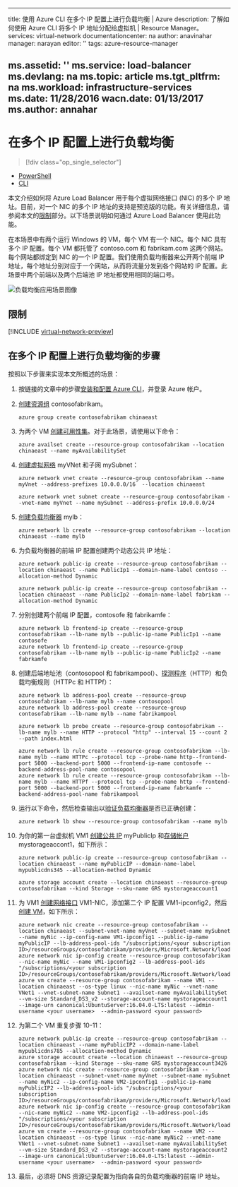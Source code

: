 <!-- need to be verified -->

---
title: 使用 Azure CLI 在多个 IP 配置上进行负载均衡 | Azure
description: 了解如何使用 Azure CLI 将多个 IP 地址分配给虚拟机 | Resource Manager。
services: virtual-network
documentationcenter: na
author: anavinahar
manager: narayan
editor: ''
tags: azure-resource-manager

ms.assetid: ''
ms.service: load-balancer
ms.devlang: na
ms.topic: article
ms.tgt_pltfrm: na
ms.workload: infrastructure-services
ms.date: 11/28/2016
wacn.date: 01/13/2017
ms.author: annahar
---

# 在多个 IP 配置上进行负载均衡
> [!div class="op_single_selector"]
- [PowerShell](./load-balancer-multiple-ip.md)
- [CLI](./load-balancer-multiple-ip-cli.md)

本文介绍如何将 Azure Load Balancer 用于每个虚拟网络接口 \(NIC\) 的多个 IP 地址。目前，对一个 NIC 的多个 IP 地址的支持是预览版的功能。有关详细信息，请参阅本文的[限制](#limitations)部分。以下场景说明如何通过 Azure Load Balancer 使用此功能。

在本场景中有两个运行 Windows 的 VM，每个 VM 有一个 NIC。每个 NIC 具有多个 IP 配置。每个 VM 都托管了 contoso.com 和 fabrikam.com 这两个网站。每个网站都绑定到 NIC 的一个 IP 配置。我们使用负载均衡器来公开两个前端 IP 地址，每个地址分别对应于一个网站，从而将流量分发到各个网站的 IP 配置。此场景中两个前端以及两个后端池 IP 地址都使用相同的端口号。

![负载均衡应用场景图像](./media/load-balancer-multiple-ip/lb-multi-ip.PNG)  

## <a name="limitations"></a> 限制

[!INCLUDE [virtual-network-preview](../../includes/virtual-network-preview.md)]

## 在多个 IP 配置上进行负载均衡的步骤

按照以下步骤来实现本文所概述的场景：

1. 按链接的文章中的步骤[安装和配置 Azure CLI](../xplat-cli-install.md)，并登录 Azure 帐户。
2. [创建资源组](../virtual-machines/virtual-machines-linux-create-cli-complete.md#create-resource-groups-and-choose-deployment-locations) contosofabrikam。

    ```
    azure group create contosofabrikam chinaeast
    ```

3. 为两个 VM [创建可用性集](../virtual-machines/virtual-machines-linux-create-cli-complete.md#create-an-availability-set)。对于此场景，请使用以下命令：

    ```
    azure availset create --resource-group contosofabrikam --location chinaeast --name myAvailabilitySet
    ```

4. [创建虚拟网络](../virtual-machines/virtual-machines-linux-create-cli-complete.md#create-a-virtual-network-and-subnet) myVNet 和子网 mySubnet：

    ```
    azure network vnet create --resource-group contosofabrikam --name myVnet --address-prefixes 10.0.0.0/16  --location chinaeast

    azure network vnet subnet create --resource-group contosofabrikam --vnet-name myVnet --name mySubnet --address-prefix 10.0.0.0/24
    ```

5. [创建负载均衡器](../virtual-machines/virtual-machines-linux-create-cli-complete.md#create-a-load-balancer-and-ip-pools) mylb：

    ```
    azure network lb create --resource-group contosofabrikam --location chinaeast --name mylb
    ```

6. 为负载均衡器的前端 IP 配置创建两个动态公共 IP 地址：

    ```
    azure network public-ip create --resource-group contosofabrikam --location chinaeast --name PublicIp1 --domain-name-label contoso --allocation-method Dynamic

    azure network public-ip create --resource-group contosofabrikam --location chinaeast --name PublicIp2 --domain-name-label fabrikam --allocation-method Dynamic
    ```

7. 分别创建两个前端 IP 配置，contosofe 和 fabrikamfe：

    ```
    azure network lb frontend-ip create --resource-group contosofabrikam --lb-name mylb --public-ip-name PublicIp1 --name contosofe
    azure network lb frontend-ip create --resource-group contosofabrikam --lb-name mylb --public-ip-name PublicIp2 --name fabrkamfe
    ```

8. 创建后端地址池（contosopool 和 fabrikampool）、[探测程序](../virtual-machines/virtual-machines-linux-create-cli-complete.md#create-a-load-balancer-health-probe)（HTTP）和负载均衡规则（HTTPc 和 HTTPf）：

    ```
    azure network lb address-pool create --resource-group contosofabrikam --lb-name mylb --name contosopool
    azure network lb address-pool create --resource-group contosofabrikam --lb-name mylb --name fabrikampool

    azure network lb probe create --resource-group contosofabrikam --lb-name mylb --name HTTP --protocol "http" --interval 15 --count 2 --path index.html

    azure network lb rule create --resource-group contosofabrikam --lb-name mylb --name HTTPc --protocol tcp --probe-name http--frontend-port 5000 --backend-port 5000 --frontend-ip-name contosofe --backend-address-pool-name contosopool
    azure network lb rule create --resource-group contosofabrikam --lb-name mylb --name HTTPf --protocol tcp --probe-name http --frontend-port 5000 --backend-port 5000 --frontend-ip-name fabrkamfe --backend-address-pool-name fabrikampool
    ```

9. 运行以下命令，然后检查输出以[验证负载均衡器](../virtual-machines/virtual-machines-linux-create-cli-complete.md#verify-the-load-balancer)是否已正确创建：

    ```
    azure network lb show --resource-group contosofabrikam --name mylb
    ```

10. 为你的第一台虚拟机 VM1 [创建公共 IP](../virtual-machines/virtual-machines-linux-create-cli-complete.md#create-a-public-ip-address) myPublicIp 和[存储帐户](../virtual-machines/virtual-machines-linux-create-cli-complete.md#create-a-storage-account) mystorageaccont1，如下所示：

    ```
    azure network public-ip create --resource-group contosofabrikam --location chinaeast --name myPublicIP --domain-name-label mypublicdns345 --allocation-method Dynamic

    azure storage account create --location chinaeast --resource-group contosofabrikam --kind Storage --sku-name GRS mystorageaccount1
    ```

11. 为 VM1 [创建网络接口](../virtual-machines/virtual-machines-linux-create-cli-complete.md#create-an-nic-to-use-with-the-linux-vm) VM1-NIC，添加第二个 IP 配置 VM1-ipconfig2，然后[创建 VM](../virtual-machines/virtual-machines-linux-create-cli-complete.md#create-the-linux-vms)，如下所示：

    ```
    azure network nic create --resource-group contosofabrikam --location chinaeast --subnet-vnet-name myVnet --subnet-name mySubnet --name myNic --ip-config-name VM1-ipconfig1 --public-ip-name myPublicIP --lb-address-pool-ids "/subscriptions/<your subscription ID>/resourceGroups/contosofabrikam/providers/Microsoft.Network/loadBalancers/mylb/backendAddressPools/contosopool"
    azure network nic ip-config create --resource-group contosofabrikam --nic-name myNic --name VM1-ipconfig2 --lb-address-pool-ids "/subscriptions/<your subscription ID>/resourceGroups/contosofabrikam/providers/Microsoft.Network/loadBalancers/mylb/backendAddressPools/fabrikampool"
    azure vm create --resource-group contosofabrikam --name VM1 --location chinaeast --os-type linux --nic-name myNic --vnet-name VNet1 --vnet-subnet-name Subnet1 --availset-name myAvailabilitySet --vm-size Standard_DS3_v2 --storage-account-name mystorageaccount1 --image-urn canonical:UbuntuServer:16.04.0-LTS:latest --admin-username <your username>  --admin-password <your password>
    ```

12. 为第二个 VM 重复步骤 10-11：

    ```
    azure network public-ip create --resource-group contosofabrikam --location chinaeast --name myPublicIP2 --domain-name-label mypublicdns785 --allocation-method Dynamic
    azure storage account create --location chinaeast --resource-group contosofabrikam --kind Storage --sku-name GRS mystorageaccount3426
    azure network nic create --resource-group contosofabrikam --location chinaeast --subnet-vnet-name myVnet --subnet-name mySubnet --name myNic2 --ip-config-name VM2-ipconfig1 --public-ip-name myPublicIP2 --lb-address-pool-ids "/subscriptions/<your subscription ID>/resourceGroups/contosofabrikam/providers/Microsoft.Network/loadBalancers/mylb/backendAddressPools/contosopool"
    azure network nic ip-config create --resource-group contosofabrikam --nic-name myNic2 --name VM2-ipconfig2 --lb-address-pool-ids "/subscriptions/<your subscription ID>/resourceGroups/contosofabrikam/providers/Microsoft.Network/loadBalancers/mylb/backendAddressPools/fabrikampool"
    azure vm create --resource-group contosofabrikam --name VM2 --location chinaeast --os-type linux --nic-name myNic2 --vnet-name VNet1 --vnet-subnet-name Subnet1 --availset-name myAvailabilitySet --vm-size Standard_DS3_v2 --storage-account-name mystorageaccount2 --image-urn canonical:UbuntuServer:16.04.0-LTS:latest --admin-username <your username>  --admin-password <your password>
    ```

13. 最后，必须将 DNS 资源记录配置为指向各自的负载均衡器的前端 IP 地址。

<!---HONumber=Mooncake_0109_2017-->